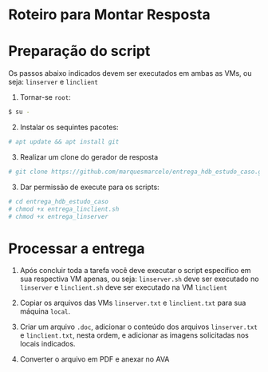 # Roteiro para Montar Resposta

# Preparação do script

Os passos abaixo indicados devem ser executados em ambas as VMs, ou seja: `linserver` e `linclient`

1. Tornar-se `root`:

```bash
$ su -
```

2. Instalar os sequintes pacotes:
```bash
# apt update && apt install git
```

3. Realizar um clone do gerador de resposta
```bash
# git clone https://github.com/marquesmarcelo/entrega_hdb_estudo_caso.git
```

3. Dar permissão de execute para os scripts:
```bash
# cd entrega_hdb_estudo_caso
# chmod +x entrega_linclient.sh
# chmod +x entrega_linserver
```

# Processar a entrega

1. Após concluir toda a tarefa você deve executar o script específico em sua respectiva VM apenas, ou seja: `linserver.sh` deve ser executado no `linserver` e `linclient.sh` deve ser executado na VM `linclient`

2. Copiar os arquivos das VMs `linserver.txt` e `linclient.txt` para sua máquina `local`.

3. Criar um arquivo `.doc`, adicionar o conteúdo dos arquivos `linserver.txt` e `linclient.txt`, nesta ordem, e adicionar as imagens solicitadas nos locais indicados.

4. Converter o arquivo em PDF e anexar no AVA